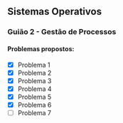 ## Sistemas Operativos


 ### Guião 2 - Gestão de Processos
 
 #### Problemas propostos:       
 - [x] Problema 1              
 - [x] Problema 2              
 - [x] Problema 3              
 - [x] Problema 4              
 - [x] Problema 5              
 - [x] Problema 6              
 - [ ] Problema 7              
